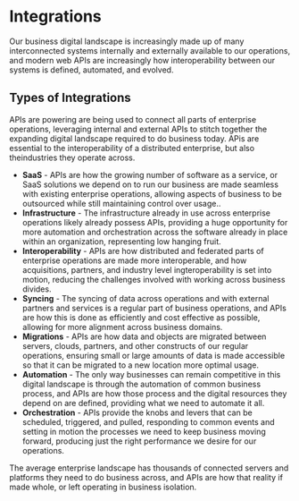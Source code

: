 # Integrations
Our business digital landscape is increasingly made up of many interconnected systems internally and externally available to our operations, and modern web APIs are increasingly how interoperability between our systems is defined, automated, and evolved.

## Types of Integrations
APIs are powering are being used to connect all parts of enterprise operations, leveraging internal and external APIs to stitch together the expanding digital landscape required to do business today. APis are essential to the interoperability of a distributed enterprise, but also theindustries they operate across.

- **SaaS** - APIs are how the growing number of software as a service, or SaaS solutions we depend on to run our business are made seamless with existing enterprise operations, allowing aspects of business to be outsourced while still maintaining control over usage..
- **Infrastructure** - The infrastructure already in use across enterprise operations likely already possess APIs, providing a huge opportunity for more automation and orchestration across the software already in place within an organization, representing low hanging fruit.
- **Interoperability** - APIs are how distributed and federated parts of enterprise operations are made more interoperable, and how acquisitions, partners, and industry level ingteroperability is set into motion, reducing the challenges involved with working across business divides.
- **Syncing** - The syncing of data across operations and with external partners and services is a regular part of business operations, and APIs are how this is done as efficiently and cost effective as possible, allowing for more alignment across business domains.
- **Migrations** - APIs are how data and objects are migrated between servers, clouds, partners, and other constructs of our regular operations, ensuring small or large amounts of data is made accessible so that it can be migrated to a new location more optimal usage.
- **Automation** - The only way businesses can remain competitive in this digital landscape is through the automation of common business process, and APIs are how those process and the digital resources they depend on are defined, providing what we need to automate it all.
- **Orchestration** - APIs provide the knobs and levers that can be scheduled, triggered, and pulled, responding to common events and setting in motion the processes we need to keep business moving forward, producing just the right performance we desire for our operations.

The average enterprise landscape has thousands of connected servers and platforms they need to do business across, and APIs are how that reality if made whole, or left operating in business isolation.
